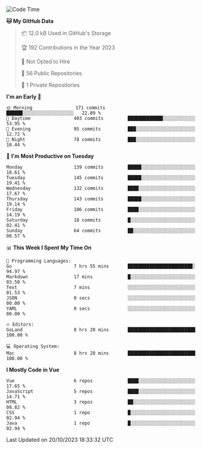 <!--START_SECTION:waka-->
![Code Time](http://img.shields.io/badge/Code%20Time-905%20hrs%205%20mins-blue)

**🐱 My GitHub Data** 

> 📦 12.0 kB Used in GitHub's Storage 
 > 
> 🏆 192 Contributions in the Year 2023
 > 
> 🚫 Not Opted to Hire
 > 
> 📜 56 Public Repositories 
 > 
> 🔑 1 Private Repositories 
 > 
**I'm an Early 🐤** 

```text
🌞 Morning                171 commits         ██████░░░░░░░░░░░░░░░░░░░   22.89 % 
🌆 Daytime                403 commits         █████████████░░░░░░░░░░░░   53.95 % 
🌃 Evening                95 commits          ███░░░░░░░░░░░░░░░░░░░░░░   12.72 % 
🌙 Night                  78 commits          ███░░░░░░░░░░░░░░░░░░░░░░   10.44 % 
```
📅 **I'm Most Productive on Tuesday** 

```text
Monday                   139 commits         █████░░░░░░░░░░░░░░░░░░░░   18.61 % 
Tuesday                  145 commits         █████░░░░░░░░░░░░░░░░░░░░   19.41 % 
Wednesday                132 commits         ████░░░░░░░░░░░░░░░░░░░░░   17.67 % 
Thursday                 143 commits         █████░░░░░░░░░░░░░░░░░░░░   19.14 % 
Friday                   106 commits         ████░░░░░░░░░░░░░░░░░░░░░   14.19 % 
Saturday                 18 commits          █░░░░░░░░░░░░░░░░░░░░░░░░   02.41 % 
Sunday                   64 commits          ██░░░░░░░░░░░░░░░░░░░░░░░   08.57 % 
```


📊 **This Week I Spent My Time On** 

```text
💬 Programming Languages: 
Go                       7 hrs 55 mins       ████████████████████████░   94.97 % 
Markdown                 17 mins             █░░░░░░░░░░░░░░░░░░░░░░░░   03.50 % 
Text                     7 mins              ░░░░░░░░░░░░░░░░░░░░░░░░░   01.53 % 
JSON                     0 secs              ░░░░░░░░░░░░░░░░░░░░░░░░░   00.00 % 
YAML                     0 secs              ░░░░░░░░░░░░░░░░░░░░░░░░░   00.00 % 

🔥 Editors: 
GoLand                   8 hrs 20 mins       █████████████████████████   100.00 % 

💻 Operating System: 
Mac                      8 hrs 20 mins       █████████████████████████   100.00 % 
```

**I Mostly Code in Vue** 

```text
Vue                      6 repos             ████░░░░░░░░░░░░░░░░░░░░░   17.65 % 
JavaScript               5 repos             ████░░░░░░░░░░░░░░░░░░░░░   14.71 % 
HTML                     3 repos             ██░░░░░░░░░░░░░░░░░░░░░░░   08.82 % 
CSS                      1 repo              █░░░░░░░░░░░░░░░░░░░░░░░░   02.94 % 
Java                     1 repo              █░░░░░░░░░░░░░░░░░░░░░░░░   02.94 % 
```




 Last Updated on 20/10/2023 18:33:32 UTC
<!--END_SECTION:waka-->
